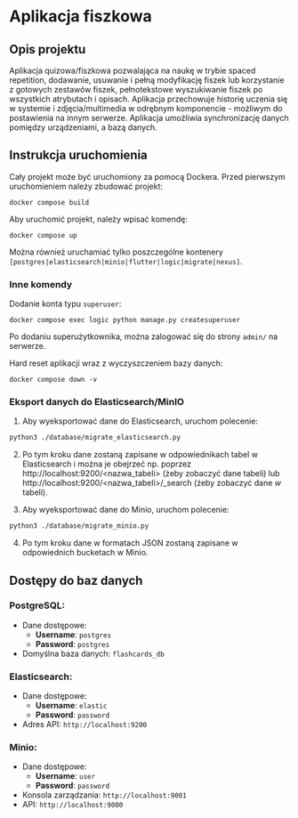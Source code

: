 # Aplikacja fiszkowa
## Opis projektu
Aplikacja quizowa/fiszkowa pozwalająca na naukę w trybie spaced repetition, dodawanie, usuwanie i pełną modyfikację fiszek lub korzystanie z gotowych zestawów fiszek, pełnotekstowe wyszukiwanie fiszek po wszystkich atrybutach i opisach. Aplikacja przechowuje historię uczenia się w systemie i zdjęcia/multimedia w odrębnym komponencie - możliwym do postawienia na innym serwerze. Aplikacja umożliwia synchronizację danych pomiędzy urządzeniami, a bazą danych.

## Instrukcja uruchomienia
Cały projekt może być uruchomiony za pomocą Dockera. Przed pierwszym uruchomieniem należy zbudować projekt:
```
docker compose build
```

Aby uruchomić projekt, należy wpisać komendę:
```
docker compose up
```

Można również uruchamiać tylko poszczególne kontenery `[postgres|elasticsearch|minio|flutter|logic|migrate|nexus]`.

### Inne komendy
Dodanie konta typu `superuser`:
```
docker compose exec logic python manage.py createsuperuser
```
Po dodaniu superużytkownika, można zalogować się do strony `admin/` na serwerze.

Hard reset aplikacji wraz z wyczyszczeniem bazy danych:
```
docker compose down -v
```

### Eksport danych do Elasticsearch/MinIO
1. Aby wyeksportować dane do Elasticsearch, uruchom polecenie:
  ```bash
  python3 ./database/migrate_elasticsearch.py
  ```
2. Po tym kroku dane zostaną zapisane w odpowiednikach tabel w Elasticsearch i można je obejrzeć np. poprzez http://localhost:9200/<nazwa_tabeli> (żeby zobaczyć dane tabeli) lub http://localhost:9200/<nazwa_tabeli>/_search (żeby zobaczyć dane *w* tabeli).

3. Aby wyeksportować dane do Minio, uruchom polecenie:
  ```bash
  python3 ./database/migrate_minio.py
  ```
4. Po tym kroku dane w formatach JSON zostaną zapisane w odpowiednich bucketach w Minio.

## Dostępy do baz danych
### PostgreSQL:
- Dane dostępowe:
  - **Username**: `postgres`
  - **Password**: `postgres`
- Domyślna baza danych: `flashcards_db`

### Elasticsearch:
- Dane dostępowe:
  - **Username**: `elastic`
  - **Password**: `password`
- Adres API: `http://localhost:9200`

### Minio:
- Dane dostępowe:
  - **Username**: `user`
  - **Password**: `password`
- Konsola zarządzania: `http://localhost:9001`
- API: `http://localhost:9000`
